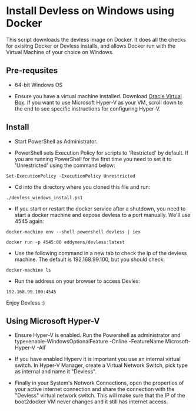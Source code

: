 # Install Devless on Windows using Docker

This script downloads the devless image on Docker. It does all the checks for exisitng Docker or Devless installs, and
allows Docker run with the Virtual Machine of your choice on Windows. 

## Pre-requsites

* 64-bit Windows OS

* Ensure you have a virtual machine installed. Download [Oracle Virtual Box](https://www.virtualbox.org/wiki/Downloads). If you want to use Microsoft Hyper-V as your VM, scroll down to the end to see specific instructions for configuring Hyper-V.  

## Install

* Start PowerShell as Administrator.

* PowerShell sets Execution Policy for scripts to 'Restricted' by default. If you are running PowerShell for the first time you need to set it to 'Unrestricted' using the command below:

`Set-ExecutionPolicy -ExecutionPolicy Unrestricted`

* Cd into the directory where you cloned this file and run:

`./devless_windows_install.ps1`

* If you start or restart the docker service after a shutdown, you need to start a docker machine and expose devless to a port manually. We'll use 4545 again:

`docker-machine env --shell powershell devless | iex`

`docker run -p 4545:80 eddymens/devless:latest`

* Use the following command in a new tab to check the ip of the devless machine. The default is 192.168.99.100, but you should check:

`docker-machine ls`

* Run the address on your browser to access Devles:

`192.168.99.100:4545`

Enjoy Devless :)

## Using Microsoft Hyper-V

* Ensure Hyper-V is enabled. Run the Powershell as administrator and type`n`enable-WindowsOptionalFeature -Online -FeatureName Microsoft-Hyper-V -All`

* If you have enabled Hyperv it is important you use an internal virtual switch. In Hyper-V Manager, create a Virtual Network Switch, pick type as internal and name it "Devless".

* Finally in your System's Network Connections, open the properties of your active internet connection and share the connection with the "Devless" virtual network switch. This will make sure that the IP of the boot2docker VM never changes and it still has internet access.